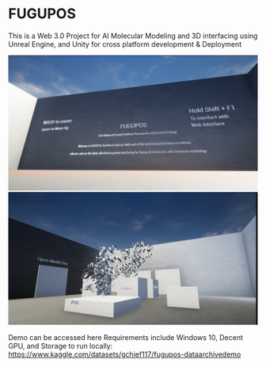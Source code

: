 # FUGUPOS
This is a Web 3.0 Project for AI Molecular Modeling and 3D interfacing using Unreal Engine, and Unity for cross platform development &amp; Deployment

![1](FUGUPOS.PNG)
![2](Protein_Interaction.PNG)


Demo can be accessed here
Requirements include Windows 10, Decent GPU, and Storage to run locally: https://www.kaggle.com/datasets/gchief117/fugupos-dataarchivedemo
